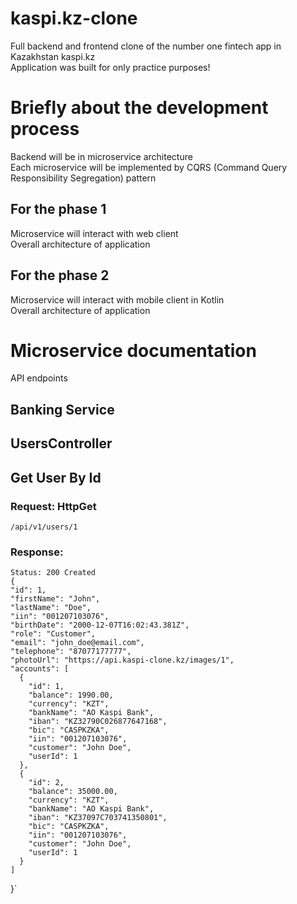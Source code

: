 # kaspi.kz-clone
Full backend and frontend clone of the number one fintech app in Kazakhstan kaspi.kz<br/>
Application was built for only practice purposes!

# Briefly about the development process

Backend will be in microservice architecture <br/>
Each microservice will be implemented by CQRS (Command Query Responsibility Segregation) pattern

## For the phase 1
Microservice will interact with web client<br/>
Overall architecture of application
## For the phase 2
Microservice will interact with mobile client in Kotlin <br/>
Overall architecture of application

# Microservice documentation
API endpoints 
## Banking Service

## UsersController

## Get User By Id

### Request: HttpGet
    /api/v1/users/1
### Response:
    Status: 200 Created
    {
    "id": 1,
    "firstName": "John",
    "lastName": "Doe",
    "iin": "001207103076",
    "birthDate": "2000-12-07T16:02:43.381Z",
    "role": "Customer",
    "email": "john_doe@email.com",
    "telephone": "87077177777",
    "photoUrl": "https://api.kaspi-clone.kz/images/1",
    "accounts": [
      {
        "id": 1,
        "balance": 1990.00,
        "currency": "KZT",
        "bankName": "AO Kaspi Bank",
        "iban": "KZ32790C026877647168",
        "bic": "CASPKZKA",
        "iin": "001207103076",
        "customer": "John Doe",
        "userId": 1
      },
      {
        "id": 2,
        "balance": 35000.00,
        "currency": "KZT",
        "bankName": "AO Kaspi Bank",
        "iban": "KZ37097C703741350801",
        "bic": "CASPKZKA",
        "iin": "001207103076",
        "customer": "John Doe",
        "userId": 1
      }
    ]
  }`
